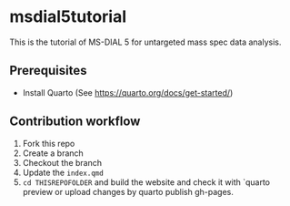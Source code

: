 # msdial5tutorial
This is the tutorial of MS-DIAL 5 for untargeted mass spec data analysis.

## Prerequisites

- Install Quarto (See https://quarto.org/docs/get-started/)

## Contribution workflow

1. Fork this repo
2. Create a branch
3. Checkout the branch
4. Update the `index.qmd`
5. `cd THISREPOFOLDER` and build the website and check it with `quarto preview or upload changes by quarto publish gh-pages.

